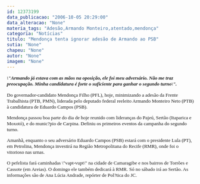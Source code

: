 ```yaml
---
id: 12373199
data_publicacao: "2006-10-05 20:29:00"
data_alteracao: "None"
materia_tags: "Adesão,Armando Monteiro,atentado,mendonça"
categoria: "Notícias"
titulo: "Mendonça tenta ignorar adesão de Armando ao PSB"
sutia: "None"
chapeu: "None"
autor: "None"
imagem: "None"
---
```

<p><B><I><FONT size=2></p>
<p><P><FONT face=Verdana>\"Armando já estava com as mãos na oposição, ele foi meu adversário. Não me traz preocupação. Minha candidatura é forte o suficiente para ganhar o segundo turno\".</FONT></P></I></B></p>
<p><P><FONT face=Verdana>Do governador-candidato Mendonça Filho (PFL), hoje, minimizando a adesão da Frente Trabalhista (PTB, PMN), liderada pelo deputado federal reeleito Armando Monteiro Neto (PTB) à candidatura de Eduardo Campos (PSB).</FONT></P><B></B></p>
<p><P><FONT face=Verdana>Mendonça passou boa parte do dia de hoje reunido com lideranças do Pajeú, Sertão (Itaparica e Moxotó), e do munic?pio de Carpina. Definiu os primeiros eventos da campanha do segundo turno.</FONT></P></p>
<p><P><FONT face=Verdana>Amanhã, enquanto o seu adversário Eduardo Campos (PSB)&nbsp;estará com o presidente Lula (PT), em Petrolina, Mendonça investirá na Região Metropolitana do Recife (RMR), onde foi o vitorioso nas urnas. </FONT></P></p>
<p><P><FONT face=Verdana>O pefelista fará caminhadas \"vapt-vupt\" na cidade de Camaragibe e nos bairros de Torrões e Cassote (em Areias). O domingo ele também dedicará à RMR.</FONT> <FONT face=Verdana>Só no sábado irá ao Sertão. As informações são de Ana Lúcia Andrade, repórter de Pol?tica do JC.</FONT></P></FONT> </p>
